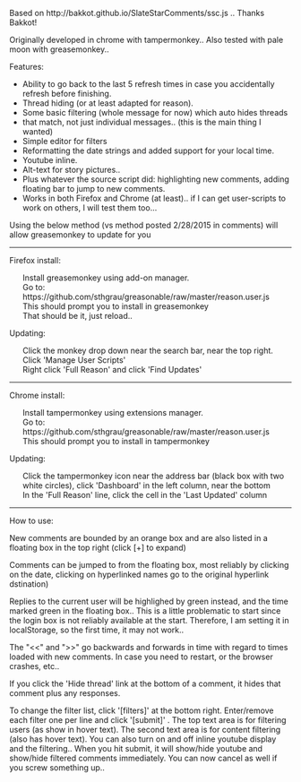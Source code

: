 <P>
Based on http://bakkot.github.io/SlateStarComments/ssc.js .. Thanks Bakkot!
<P>
Originally developed in chrome with tampermonkey..
Also tested with pale moon with greasemonkey..

<P>
Features:
<UL>
<LI>Ability to go back to the last 5 refresh times in case you accidentally refresh before finishing.</LI>
<LI>Thread hiding (or at least adapted for reason).</LI>
<LI>Some basic filtering (whole message for now) which auto hides threads</LI>
<LI>that match, not just individual messages.. (this is the main thing I wanted)</LI>
<LI>Simple editor for filters</LI>
<LI>Reformatting the date strings and added support for your local time.</LI>
<LI>Youtube inline.</LI>
<LI>Alt-text for story pictures..</LI>
<LI>Plus whatever the source script did: highlighting new comments, adding floating bar to jump to new comments.</LI>
<LI>Works in both Firefox and Chrome (at least).. if I can get user-scripts to work on others, I will test them too...</LI>
</UL>


<P>
<P>
Using the below method (vs method posted 2/28/2015 in comments) will allow greasemonkey to update for you


<HR>
<P>
<P>
Firefox install:

<P>
<UL style="list-style-type:none">
<LI>Install greasemonkey using add-on manager.</LI>
<LI>Go to: https://github.com/sthgrau/greasonable/raw/master/reason.user.js</LI>
<LI>This should prompt you to install in greasemonkey</LI>
<LI>That should be it, just reload..</LI>
</UL>
<P>
Updating:
<UL style="list-style-type:none">
<LI>Click the monkey drop down near the search bar, near the top right. Click 'Manage User Scripts'</LI>
<LI>Right click 'Full Reason' and click 'Find Updates'</LI>
</UL>


<HR>
<P>
<P>
Chrome install:

<P>
<UL style="list-style-type:none">
<LI>Install tampermonkey using extensions manager.</LI>
<LI>Go to: https://github.com/sthgrau/greasonable/raw/master/reason.user.js</LI>
<LI>This should prompt you to install in tampermonkey</LI>
</UL>
<P>
Updating:
<UL style="list-style-type:none">
<LI>Click the tampermonkey icon near the address bar (black box with two white circles), click 'Dashboard' in the left column, near the bottom</LI>
<LI>In the 'Full Reason' line, click the cell in the 'Last Updated' column</LI>
</UL>
<HR>




</PRE>
How to use:
<P>
New comments are bounded by an orange box and are also listed in a floating box in the top right (click [+] to expand)
<P>
Comments can be jumped to from the floating box, most reliably by clicking on the date, clicking on hyperlinked names go to the original hyperlink dstination)
<P>
Replies to the current user will be highlighed by green instead, and the time marked green in the floating box.. This is a little problematic to start since the login box is not reliably available at the start. Therefore, I am setting it in localStorage, so the first time, it may not work..
<P>
The "<<" and ">>" go backwards and forwards in time with regard to times loaded with new comments. In case you need to restart, or the browser crashes, etc..
<P>
If you click the 'Hide thread' link at the bottom of a comment, it hides that comment plus any responses.
<P>
To change the filter list, click '[filters]' at the bottom right. Enter/remove each filter one per line and click '[submit]' .
The top text area is for filtering users (as show in hover text).
The second text area is for content filtering (also has hover text).
You can also turn on and off inline youtube display and the filtering.. When you hit submit, it will show/hide youtube and show/hide filtered comments immediately.
You can now cancel as well if you screw something up.. 

